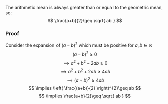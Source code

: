 The arithmetic mean is always greater than or equal to the geometric mean, so:
$$
\frac{a+b}{2}\geq \sqrt{ ab }
$$
### Proof
Consider the expansion of $(a-b)^{2}$ which must be positive for $a,b\in\mathbb{R}$
$$
(a-b)^{2}\geq 0
$$
$$
\implies a^{2}+b^{2}-2ab\geq 0
$$
$$
\implies a^{2}+b^{2}+2ab\geq 4ab
$$
$$
\implies (a+b)^{2}\geq 4ab
$$
$$
\implies \left( \frac{(a+b)}{2} \right)^{2}\geq ab
$$
$$
\implies \frac{a+b}{2}\geq \sqrt{ ab }
$$